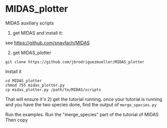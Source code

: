 # MIDAS_plotter
MIDAS auxiliary scripts

1) get MIDAS and install it:

see https://github.com/snayfach/MIDAS

2) get MIDAS_plotter 

```git clone https://github.com/jbrodriguezmueller/MIDAS_plotter```

Install it

```
cd MIDAS_plotter
chmod 755 midas_plotter.py
cp midas_plotter.py /path/to/MIDAS/scripts
```
That will ensure it's
2) get the tutorial running. once your tutorial is running and you have the two species done, find the output of `merge_species.py`

Run the examples.
Run the "merge_species" part of the tutorial of MIDAS
Then copy 

